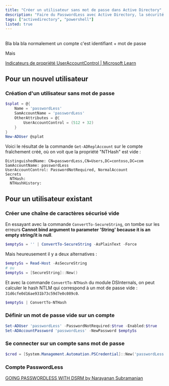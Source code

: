 ```yaml
---
title: "Créer un utilisateur sans mot de passe dans Active Directory"
description: "Faire du PasswordLess avec Active Directory, la sécurité en moins"
tags: ["activedirectory", "powershell"]
listed: true
---
```


## 

Bla bla bla normalement un compte c'est identifiant + mot de passe

Mais 

[Indicateurs de propriété UserAccountControl \| Microsoft Learn](https://learn.microsoft.com/fr-fr/troubleshoot/windows-server/active-directory/useraccountcontrol-manipulate-account-properties#list-of-property-flags)

## Pour un nouvel utilisateur

### Création d'un utilisateur sans mot de passe

```powershell
$splat = @{
    Name = 'passwordLess'
    SamAccountName = 'passwordLess'
    OtherAttributes = @{
        UserAccountControl = (512 + 32)
    }
}
New-ADUser @splat
```

Voici le résultat de la commande `Get-ADReplAccount` sur le compte fraîchement créé, où on voit que la propriété "NTHash" est vide :

```plaintext
DistinguishedName: CN=passwordLess,CN=Users,DC=contoso,DC=com
SamAccountName: passwordLess
UserAccountControl: PasswordNotRequired, NormalAccount
Secrets
  NTHash:
  NTHashHistory:
```

## Pour un utilisateur existant

### Créer une chaîne de caractères sécurisé vide

En essayant avec la commande `ConvertTo-SecureString`, on tombe sur les erreurs **Cannot bind argument to parameter 'String' because it is an empty string/it is null**. 

```powershell
$emptySs = '' | ConvertTo-SecureString -AsPlainText -Force
```

Mais heureusement il y a deux alternatives :

```powershell
$emptySs = Read-Host -AsSecureString
# ou
$emptySs = [SecureString]::New()
```

Et avec la commande `ConvertTo-NTHash` du module DSInternals, on peut calculer le hash NTLM qui correspond à un mot de passe vide : `31d6cfe0d16ae931b73c59d7e0c089c0`.

```powershell
$emptySs | ConvertTo-NTHash
```

### Définir un mot de passe vide sur un compte

```powershell
Set-ADUser 'passwordLess' -PasswordNotRequired:$true -Enabled:$true
Set-ADAccountPassword 'passwordLess' -NewPassword $emptySs
```

### Se connecter sur un compte sans mot de passe

```powershell
$cred = [System.Management.Automation.PSCredential]::New('passwordLess', $emptySs)
```



### Compte PasswordLess

[GOING PASSWORDLESS WITH DSRM by Narayanan Subramanian](https://medium.com/@nannnu/overview-72d7f737bdc6)

